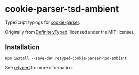 # cookie-parser-tsd-ambient

TypeScript typings for [cookie-parser](https://github.com/expressjs/cookie-parser).

Originally from [DefinitelyTyped](https://github.com/DefinitelyTyped/DefinitelyTyped) (licensed under the MIT license).

## Installation

```
npm install --save-dev retyped-cookie-parser-tsd-ambient
```

See [retyped](https://github.com/retyped/retyped) for more information.